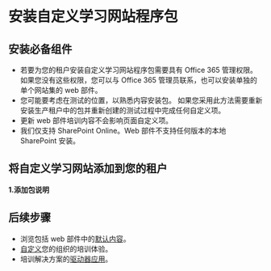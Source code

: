 # <a name="install-the-custom-learning-site-package"></a>安装自定义学习网站程序包

## <a name="prerequisite-for-installation"></a>安装必备组件

- 若要为您的租户安装自定义学习网站程序包需要具有 Office 365 管理权限。 如果您没有这些权限，您可以与 Office 365 管理员联系，也可以安装单独的单个网站集的 web 部件。
- 您可能要考虑在测试的位置，以熟悉内容安装包。 如果您采用此方法需要重新安装生产租户中的包并重新创建的测试过程中完成任何自定义项。 
- 更新 web 部件培训内容不会影响页面自定义项。
- 我们仅支持 SharePoint Online。Web 部件不支持任何版本的本地 SharePoint 安装。

## <a name="add-the-custom-learning-site-to-your-tenant"></a>将自定义学习网站添加到您的租户 

**1.添加包说明**



## <a name="next-steps"></a>后续步骤
- 浏览包括 web 部件中的[默认内容](sitecontent.md)。
- [自定义](customization.md)您的组织的培训体验。
- 培训解决方案的[驱动器应用](driveadoption.md)。


